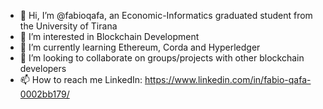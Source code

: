 - 👋 Hi, I’m @fabioqafa, an Economic-Informatics graduated student from the University of Tirana
- 👀 I’m interested in Blockchain Development
- 🌱 I’m currently learning Ethereum, Corda and Hyperledger
- 💞️ I’m looking to collaborate on groups/projects with other blockchain developers
- 📫 How to reach me LinkedIn: https://www.linkedin.com/in/fabio-qafa-0002bb179/

<!---
fabioqafa/fabioqafa is a ✨ special ✨ repository because its `README.md` (this file) appears on your GitHub profile.
You can click the Preview link to take a look at your changes.
--->
